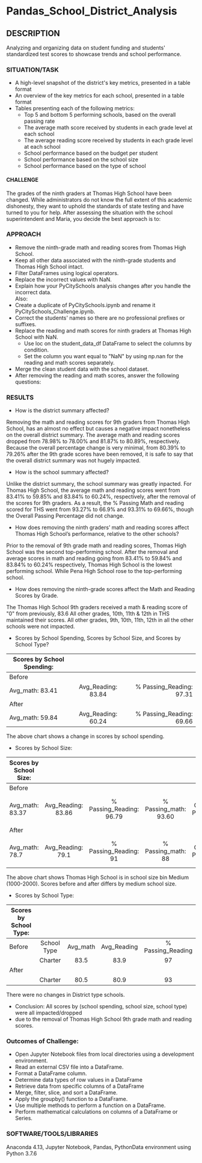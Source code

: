 # Pandas_School_District_Analysis
## DESCRIPTION
Analyzing and organizing data on student funding and students' standardized test scores to showcase trends and school performance.

### SITUATION/TASK
* A high-level snapshot of the district's key metrics, presented in a table format
* An overview of the key metrics for each school, presented in a table format
* Tables presenting each of the following metrics:
  * Top 5 and bottom 5 performing schools, based on the overall passing rate
  * The average math score received by students in each grade level at each school
  * The average reading score received by students in each grade level at each school
  * School performance based on the budget per student
  * School performance based on the school size
  * School performance based on the type of school
  
#### CHALLENGE
The grades of the ninth graders at Thomas High School have been changed. While administrators do not know the full extent of this 
academic dishonesty, they want to uphold the standards of state testing and have turned to you for help. After assessing the 
situation with the school superintendent and Maria, you decide the best approach is to:

### APPROACH
* Remove the ninth-grade math and reading scores from Thomas High School.
* Keep all other data associated with the ninth-grade students and Thomas High School intact.
*	Filter DataFrames using logical operators.
*	Replace the incorrect values with NaN.
*	Explain how your PyCitySchools analysis changes after you handle the incorrect data.  
Also:
* Create a duplicate of PyCitySchools.ipynb and rename it PyCitySchools_Challenge.ipynb.
* Correct the students' names so there are no professional prefixes or suffixes.
* Replace the reading and math scores for ninth graders at Thomas High School with NaN.
   - Use loc on the student_data_df DataFrame to select the columns by condition.
   - Set the column you want equal to "NaN" by using np.nan for the reading and math scores separately.
 * Merge the clean student data with the school dataset.
 *	After removing the reading and math scores, answer the following questions:

### RESULTS
 * How is the district summary affected?

Removing the math and reading scores for 9th graders from Thomas High School, has an almost no effect
but causes a negative impact nonetheless on the overall district summary. The average math and reading scores
dropped from 78.98% to 78.00% and 81.87% to 80.89%, respectively. Because the overall percentage change is very minimal, 
from 80.39% to 79.26% after the 9th grade scores have been removed, it is safe to say that the overall district summary
was not hugely impacted. 

 * How is the school summary affected?

Unlike the district summary, the school summary was greatly inpacted. For Thomas High School, the average math and reading 
scores went from 83.41% to 59.85% and 83.84% to 60.24%, respectively, after the removal of the scores for 9th graders. As a result,
the % Passing Math and reading scored for THS went from 93.27% to 66.9% and 93.31% to 69.66%, though the Overall Passing Percentage did not change.

 * How does removing the ninth graders’ math and reading scores affect Thomas High School’s performance, relative to the other schools?
 
Prior to the removal of 9th grade math and reading scores, Thomas High School was the second top-performing school. 
After the removal and average scores in math and reading going from 83.41% to 59.84% and 83.84% to 60.24% respectively, 
Thomas High School is the lowest performing school. While Pena High School rose to the top-performing school.

 * How does removing the ninth-grade scores affect the Math and Reading Scores by Grade.

The Thomas High School 9th graders received a math & reading score of "0" from previously, 83.6
All other grades, 10th, 11th & 12th in THS maintained their scores.
All other grades, 9th, 10th, 11th, 12th in all the other schools were not impacted.

 * Scores by School Spending, Scores by School Size, and Scores by School Type? 

|Scores by School Spending:      |      |  |
| ------------- |:-------------:| -----:|
|Before      | |  |
|Avg_math:     83.41  | Avg_Reading: 83.84      | % Passing_Reading:    97.31|
|After  
|Avg_math:     59.84  |Avg_Reading:     60.24    | % Passing_Reading:    69.66|

The above chart shows a change in scores by school spending.


* Scores by School Size: 

|Scores by School Size:     |      |  |  |  |
| ------------- |:-------------:|:-----:|:-----:|:------:|
|Before      | |  | | |
|Avg_math:   83.37  | Avg_Reading: 83.86   | % Passing_Reading: 96.79| % Passing_math:  93.60 | % Overall Passing:  94.82 |
|After  
|Avg_math:    78.7 |   Avg_Reading: 79.1    | % Passing_Reading:     91| % Passing_math:     88 |  % Overall Passing:     90 |

The above chart shows Thomas High School is in school size bin Medium (1000-2000). Scores before and after differs by medium school size.


* Scores by School Type:

| Scores by School Type:   |      |  |  |  |
| ------------- |:-------------:|:-----:|:-----:|:------:|
|Before      |School Type | Avg_math  |Avg_Reading | % Passing_Reading |
|          |Charter   |83.5| 83.9 |97 |
|After  
|          |Charter  | 80.5|80.9 | 93|

There were no changes in District type schools.

* Conclusion: All scores by (school spending, school size, school type) were all impacted/dropped 
* due to the removal of Thomas High School 9th grade math and reading scores.

### Outcomes of Challenge:
* Open Jupyter Notebook files from local directories using a development environment.
* Read an external CSV file into a DataFrame.
* Format a DataFrame column.
* Determine data types of row values in a DataFrame
* Retrieve data from specific columns of a DataFrame
* Merge, filter, slice, and sort a DataFrame.
* Apply the groupby() function to a DataFrame.
* Use multiple methods to perform a function on a DataFrame.
* Perform mathematical calculations on columns of a DataFrame or Series.

### SOFTWARE/TOOLS/LIBRARIES
Anaconda 4.13, Jupyter Notebook, Pandas, PythonData environment using Python 3.7.6                  
